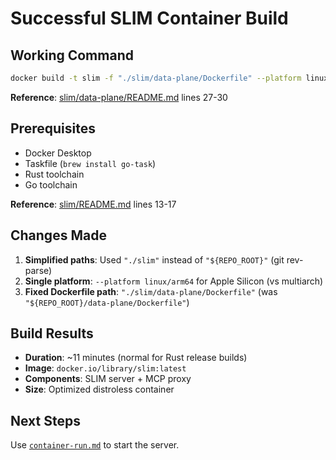 # Successful SLIM Container Build

## Working Command

```bash
docker build -t slim -f "./slim/data-plane/Dockerfile" --platform linux/arm64 "./slim"
```

**Reference**: [slim/data-plane/README.md](../slim/data-plane/README.md) lines 27-30

## Prerequisites

- Docker Desktop
- Taskfile (`brew install go-task`)
- Rust toolchain
- Go toolchain

**Reference**: [slim/README.md](../slim/README.md) lines 13-17

## Changes Made

1. **Simplified paths**: Used `"./slim"` instead of `"${REPO_ROOT}"` (git rev-parse)
2. **Single platform**: `--platform linux/arm64` for Apple Silicon (vs multiarch)
3. **Fixed Dockerfile path**: `"./slim/data-plane/Dockerfile"` (was `"${REPO_ROOT}/data-plane/Dockerfile"`)

## Build Results

- **Duration**: ~11 minutes (normal for Rust release builds)
- **Image**: `docker.io/library/slim:latest`
- **Components**: SLIM server + MCP proxy
- **Size**: Optimized distroless container

## Next Steps

Use [`container-run.md`](./container-run.md) to start the server.